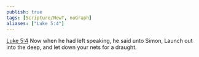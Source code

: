 ```yaml
---
publish: true
tags: [Scripture/NewT, noGraph]
aliases: ["Luke 5:4"]
---
```

[Luke 5:4](https://churchofjesuschrist.org/study/scriptures/nt/luke/5?lang=eng&id=p4#p4) Now when he had left speaking, he said unto Simon, Launch out into the deep, and let down your nets for a draught.
